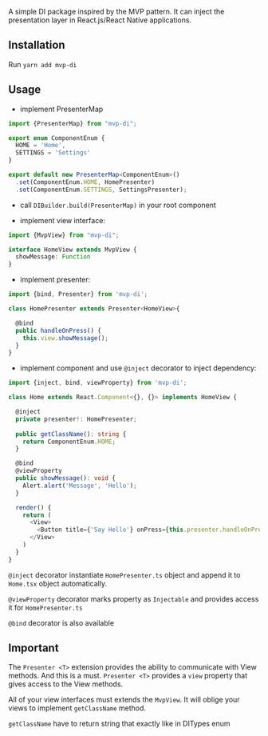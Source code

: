 A simple DI package inspired by the MVP pattern.
It can inject the presentation layer in React.js/React Native applications.

## Installation
Run `yarn add mvp-di`
## Usage

- implement PresenterMap

```typescript
import {PresenterMap} from "mvp-di";

export enum ComponentEnum {
  HOME = 'Home',
  SETTINGS = 'Settings'
}

export default new PresenterMap<ComponentEnum>()
  .set(ComponentEnum.HOME, HomePresenter)
  .set(ComponentEnum.SETTINGS, SettingsPresenter);

```

- call `DIBuilder.build(PresenterMap)` in your root component

- implement view interface:

```typescript
import {MvpView} from "mvp-di";

interface HomeView extends MvpView {
  showMessage: Function
}
```

- implement presenter:

```typescript
import {bind, Presenter} from 'mvp-di';

class HomePresenter extends Presenter<HomeView>{

  @bind
  public handleOnPress() {
    this.view.showMessage();
  }
}
```

- implement component and use `@inject` decorator to inject dependency:

```typescript
import {inject, bind, viewProperty} from 'mvp-di';

class Home extends React.Component<{}, {}> implements HomeView {

  @inject 
  private presenter!: HomePresenter;
  
  public getClassName(): string {
    return ComponentEnum.HOME;
  }

  @bind
  @viewProperty
  public showMessage(): void {
    Alert.alert('Message', 'Hello');
  }

  render() {
    return (
      <View>
        <Button title={'Say Hello'} onPress={this.presenter.handleOnPress} />
      </View>
    )
  }
}

```

`@inject` decorator instantiate `HomePresenter.ts` 
object and append it to `Home.tsx` object automatically.

`@viewProperty` decorator marks property as `Injectable` 
and provides access it for `HomePresenter.ts`

`@bind` decorator is also available

## Important
The `Presenter <T>` extension provides the ability to communicate with View methods. 
And this is a must. `Presenter <T>` provides a `view` property that gives 
access to the View methods.

All of your view interfaces must extends the `MvpView`. 
It will oblige your views to implement `getClassName` method.

`getClassName` have to return string that exactly like in DITypes enum
